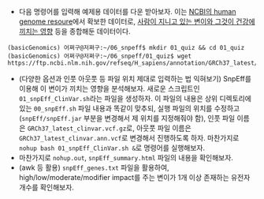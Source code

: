- 다음 명령어를 입력해 예제용 데이터를 다운 받아보자. 이는 [NCBI의 human genome resoure](https://www.ncbi.nlm.nih.gov/genome/guide/human/)에서 확보한 데이터로, [사람이 지니고 있는 변이와 그것이 건강에 끼치는 영향](https://www.ncbi.nlm.nih.gov/clinvar/intro/) 등을 종합해둔 데이터이다.
```console
(basicGenomics) 어쩌구@저쩌구:~/06_snpeff$ mkdir 01_quiz && cd 01_quiz
(basicGenomics) 어쩌구@저쩌구:~/06_snpeff/01_quiz$ wget https://ftp.ncbi.nlm.nih.gov/refseq/H_sapiens/annotation/GRCh37_latest/refseq_identifiers/GRCh37_latest_clinvar.vcf.gz
```
- (다양한 옵션과 인풋 아웃풋 등 파일 위치 제대로 입력하는 법 익혀보기) SnpEff를 이용해 이 변이가 끼치는 영향을 분석해보자. 새로운 스크립트인 ```01_snpEff_ClinVar.sh```라는 파일을 생성하자. 이 파일의 내용은 상위 디렉토리에 있는 ```00_snpEff.sh``` 파일 내용과 똑같이 맞추되, 실행 파일의 위치를 수정하고(```snpEff/snpEff.jar``` 부분을 변경해서 제 위치를 지정해줘야 함), 인풋 파일 이름은 ```GRCh37_latest_clinvar.vcf.gz```로, 아웃풋 파일 이름은 ```GRCh37_latest_clinvar.ann.vcf```로 변경해서 진행하도록 하자. 마찬가지로 ```nohup bash 01_snpEff_ClinVar.sh &```로 명령어를 실행해보자.
- 마찬가지로 ```nohup.out```, ```snpEff_summary.html``` 파일의 내용을 확인해보자.
- (awk 등 활용) ```snpEff_genes.txt``` 파일을 활용하여, high/low/moderate/modifier impact를 주는 변이가 1개 이상 존재하는 유전자 개수를 확인해보자.
